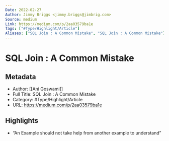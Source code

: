 ```yaml
---
Date: 2022-02-27
Author: Jimmy Briggs <jimmy.briggs@jimbrig.com>
Source: medium
Link: https://medium.com/p/2aa03579ba1e
Tags: ["#Type/Highlight/Article"]
Aliases: ["SQL Join : A Common Mistake", "SQL Join : A Common Mistake"]
---
```

# SQL Join : A Common Mistake

## Metadata
- Author: [[Ani Goswami]]
- Full Title: SQL Join : A Common Mistake
- Category: #Type/Highlight/Article
- URL: https://medium.com/p/2aa03579ba1e

## Highlights
- “An Example should not take help from another example to understand”

